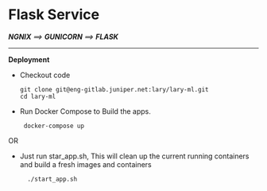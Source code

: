# Flask Service


***NGNIX** ==> **GUNICORN** ==> **FLASK***


-----------------------

**Deployment**

* Checkout code

   ```
   git clone git@eng-gitlab.juniper.net:lary/lary-ml.git
   cd lary-ml

   ```

* Run Docker Compose to Build the apps.

  ```
   docker-compose up
  ```

OR

* Just run star_app.sh, This will clean up the current running containers and build a fresh images and containers

  ```
    ./start_app.sh
  ```

